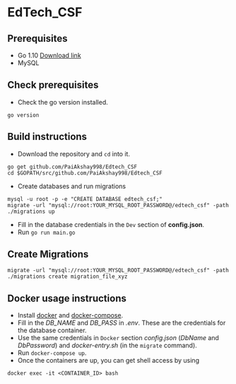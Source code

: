 # EdTech_CSF

## Prerequisites
- Go 1.10 [Download link](https://golang.org/dl/#go1.10)
- MySQL

## Check prerequisites
- Check the go version installed.
```
go version
```
## Build instructions

- Download the repository and `cd` into it.
```
go get github.com/PaiAkshay998/Edtech_CSF
cd $GOPATH/src/github.com/PaiAkshay998/Edtech_CSF
```
- Create databases and run migrations
```
mysql -u root -p -e "CREATE DATABASE edtech_csf;"
migrate -url "mysql://root:YOUR_MYSQL_ROOT_PASSWORD@/edtech_csf" -path ./migrations up
```

- Fill in the database credentials in the `Dev` section of **config.json**.
- Run `go run main.go`

## Create Migrations
```
migrate -url "mysql://root:YOUR_MYSQL_ROOT_PASSWORD@/edtech_csf" -path ./migrations create migration_file_xyz
```


## Docker usage instructions
- Install [docker](https://docs.docker.com/engine/installation) and [docker-compose](https://docs.docker.com/compose/install).
- Fill in the *DB_NAME* and *DB_PASS* in *.env*. These are the credentials for the database container.
- Use the same credentials in `Docker` section *config.json* (*DbName* and *DbPassword*) and *docker-entry.sh* (in the `migrate` command).
- Run `docker-compose up`.
- Once the containers are up, you can get shell access by using
```
docker exec -it <CONTAINER_ID> bash
```
